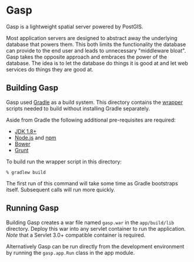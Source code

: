 # Gasp

Gasp is a lightweight spatial server powered by PostGIS.

Most application servers are designed to abstract away the underlying database 
that powers them. This both limits the functionality the database can provide 
to the end user and leads to unnecessary "middleware bloat". Gasp takes the 
opposite approach and embraces the power of the database. The idea is to let the 
database do things it is good at and let web services do things they are good at.

## Building Gasp

Gasp used [Gradle](https://gradle.org/) as a build system. This directory 
contains the [wrapper](https://gradle.org/docs/current/userguide/gradle_wrapper.html) 
scripts needed to build without installing Gradle separately. 

Aside from Gradle the following additional pre-requisites are required:

* [JDK 1.8+](http://www.oracle.com/technetwork/java/javase/downloads/jdk8-downloads-2133151.html)
* [Node.js](http://nodejs.org/) and [npm](https://www.npmjs.com/)
* [Bower](http://bower.io/)
* [Grunt](http://gruntjs.com/)

To build run the wrapper script in this directory:

    % gradlew build

The first run of this command will take some time as Gradle bootstraps itself. 
Subsequent calls will run more quickly. 

## Running Gasp

Building Gasp creates a war file named ``gasp.war`` in the ``app/build/lib``
directory. Deploy this war into any servlet container to run the application. 
*Note* that a Servlet 3.0+ compatible container is required.

Alternatively Gasp can be run directly from the development environment by 
running the ``gasp.app.Run`` class in the app module. 